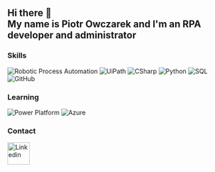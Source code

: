 ## Hi there 👋 <br/> My name is Piotr Owczarek and I'm an RPA developer and administrator

### Skills
![Robotic Process Automation](https://img.shields.io/badge/RPA-black?logo=RuboCop)
![UiPath](https://img.shields.io/badge/UiPath-black?logo=UiPath)
![CSharp](https://img.shields.io/badge/C%23-black)
![Python](https://img.shields.io/badge/Python-black?logo=Python)
![SQL](https://img.shields.io/badge/SQL-black)
![GitHub](https://img.shields.io/badge/GitHub-black?logo=GitHub)

### Learning
![Power Platform](https://img.shields.io/badge/Power_Platform-black)
![Azure](https://img.shields.io/badge/Azure-black)

### Contact
<a href="https://www.linkedin.com/in/piotr-owczarek98/">
  <img src="https://img.icons8.com/?size=100&id=16166&format=png&color=0288D1" alt="Linkedin" width="50" height="50">
</a>
